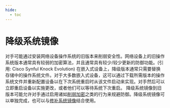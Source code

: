 ```yaml
---
hide:
  - toc
---
```


# 降级系统镜像

对手可能通过安装网络设备操作系统的旧版本来削弱安全性。网络设备上的旧操作系统版本通常具有较弱的加密算法，并且通常具有较少/较少更新的防御功能。(引用: Cisco Synful Knock Evolution)  在嵌入式设备上，降级版本通常只需要替换存储中的操作系统文件。对于大多数嵌入式设备，这可以通过下载所需版本的操作系统文件并重新配置设备以在下次系统重启时从该文件启动来实现。对手然后可以立即重启设备以实施更改，或者他们可以等待系统下次重启。  降级系统镜像到旧版本可能允许对手通过启用诸如[削弱加密](https://attack.mitre.org/techniques/T1600)之类的行为来规避防御。降级系统镜像可以单独完成，也可以与[修补系统镜像](https://attack.mitre.org/techniques/T1601/001)结合使用。
